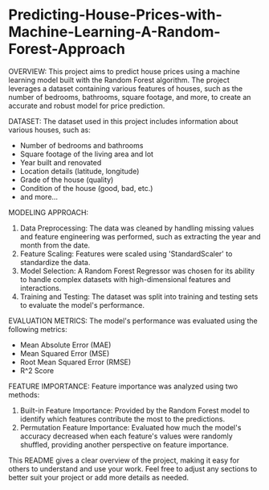 # Predicting-House-Prices-with-Machine-Learning-A-Random-Forest-Approach
OVERVIEW:
This project aims to predict house prices using a machine learning model built with the Random Forest algorithm. The project leverages a dataset containing various features of houses, such as the number of bedrooms, bathrooms, square footage, and more, to create an accurate and robust model for price prediction.

DATASET:
The dataset used in this project includes information about various houses, such as:
- Number of bedrooms and bathrooms
- Square footage of the living area and lot
- Year built and renovated
- Location details (latitude, longitude)
- Grade of the house (quality)
- Condition of the house (good, bad, etc.)
- and more...

MODELING APPROACH:
1. Data Preprocessing: The data was cleaned by handling missing values and feature engineering was performed, such as extracting the year and month from the date.
2. Feature Scaling: Features were scaled using 'StandardScaler' to standardize the data.
3. Model Selection: A Random Forest Regressor was chosen for its ability to handle complex datasets with high-dimensional features and interactions.
4. Training and Testing: The dataset was split into training and testing sets to evaluate the model's performance.

EVALUATION METRICS:
The model's performance was evaluated using the following metrics:
- Mean Absolute Error (MAE)
- Mean Squared Error (MSE)
- Root Mean Squared Error (RMSE)
- R^2 Score

FEATURE IMPORTANCE:
Feature importance was analyzed using two methods:
1. Built-in Feature Importance: Provided by the Random Forest model to identify which features contribute the most to the predictions.
2. Permutation Feature Importance: Evaluated how much the model's accuracy decreased when each feature's values were randomly shuffled, providing another perspective on feature importance.

This README gives a clear overview of the project, making it easy for others to understand and use your work. Feel free to adjust any sections to better suit your project or add more details as needed.
